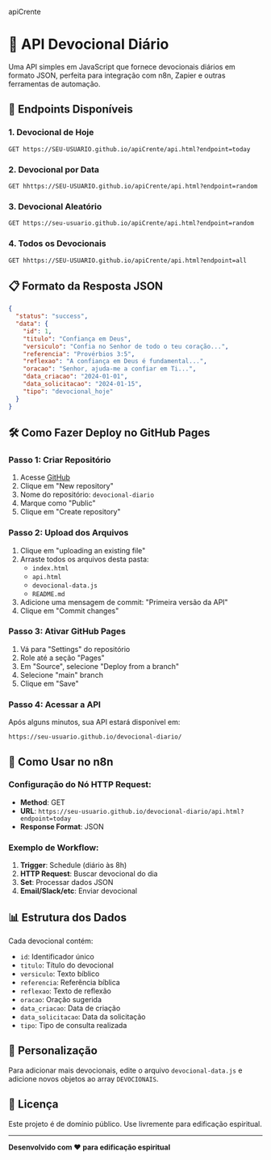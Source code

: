  apiCrente 
# 📖 API Devocional Diário

Uma API simples em JavaScript que fornece devocionais diários em formato JSON, perfeita para integração com n8n, Zapier e outras ferramentas de automação.

## 🚀 Endpoints Disponíveis

### 1. Devocional de Hoje
```
GET https://SEU-USUARIO.github.io/apiCrente/api.html?endpoint=today
```

### 2. Devocional por Data
```
GET hhttps://SEU-USUARIO.github.io/apiCrente/api.html?endpoint=random
```

### 3. Devocional Aleatório
```
GET https://seu-usuario.github.io/apiCrente/api.html?endpoint=random
```

### 4. Todos os Devocionais
```
GET hhttps://SEU-USUARIO.github.io/apiCrente/api.html?endpoint=all
```

## 📋 Formato da Resposta JSON

```json
{
  "status": "success",
  "data": {
    "id": 1,
    "titulo": "Confiança em Deus",
    "versiculo": "Confia no Senhor de todo o teu coração...",
    "referencia": "Provérbios 3:5",
    "reflexao": "A confiança em Deus é fundamental...",
    "oracao": "Senhor, ajuda-me a confiar em Ti...",
    "data_criacao": "2024-01-01",
    "data_solicitacao": "2024-01-15",
    "tipo": "devocional_hoje"
  }
}
```

## 🛠️ Como Fazer Deploy no GitHub Pages

### Passo 1: Criar Repositório
1. Acesse [GitHub](https://github.com)
2. Clique em "New repository"
3. Nome do repositório: `devocional-diario`
4. Marque como "Public"
5. Clique em "Create repository"

### Passo 2: Upload dos Arquivos
1. Clique em "uploading an existing file"
2. Arraste todos os arquivos desta pasta:
   - `index.html`
   - `api.html`
   - `devocional-data.js`
   - `README.md`
3. Adicione uma mensagem de commit: "Primeira versão da API"
4. Clique em "Commit changes"

### Passo 3: Ativar GitHub Pages
1. Vá para "Settings" do repositório
2. Role até a seção "Pages"
3. Em "Source", selecione "Deploy from a branch"
4. Selecione "main" branch
5. Clique em "Save"

### Passo 4: Acessar a API
Após alguns minutos, sua API estará disponível em:
```
https://seu-usuario.github.io/devocional-diario/
```

## 🔧 Como Usar no n8n

### Configuração do Nó HTTP Request:
- **Method**: GET
- **URL**: `https://seu-usuario.github.io/devocional-diario/api.html?endpoint=today`
- **Response Format**: JSON

### Exemplo de Workflow:
1. **Trigger**: Schedule (diário às 8h)
2. **HTTP Request**: Buscar devocional do dia
3. **Set**: Processar dados JSON
4. **Email/Slack/etc**: Enviar devocional

## 📊 Estrutura dos Dados

Cada devocional contém:
- `id`: Identificador único
- `titulo`: Título do devocional
- `versiculo`: Texto bíblico
- `referencia`: Referência bíblica
- `reflexao`: Texto de reflexão
- `oracao`: Oração sugerida
- `data_criacao`: Data de criação
- `data_solicitacao`: Data da solicitação
- `tipo`: Tipo de consulta realizada

## 🔄 Personalização

Para adicionar mais devocionais, edite o arquivo `devocional-data.js` e adicione novos objetos ao array `DEVOCIONAIS`.

## 📝 Licença

Este projeto é de domínio público. Use livremente para edificação espiritual.

---

**Desenvolvido com ❤️ para edificação espiritual**

